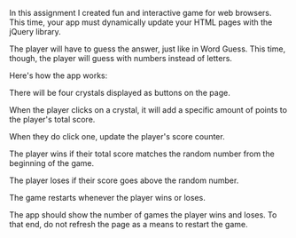 In this assignment I created fun and interactive game for web browsers. This time, your app must dynamically update your HTML pages with the jQuery library.
 

 The player will have to guess the answer, just like in Word Guess. This time, though, the player will guess with numbers instead of letters. 

 Here's how the app works:

 There will be four crystals displayed as buttons on the page.

When the player clicks on a crystal, it will add a specific amount of points to the player's total score. 

When they do click one, update the player's score counter.

The player wins if their total score matches the random number from the beginning of the game.

The player loses if their score goes above the random number.

The game restarts whenever the player wins or loses.


The app should show the number of games the player wins and loses. To that end, do not refresh the page as a means to restart the game.
